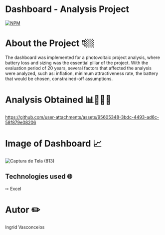 # Dashboard - Analysis Project

[![NPM](https://img.shields.io/npm/l/react)](https://github.com/Ingridvasc/Portifolio/blob/main/LICENSE) 

# About the Project 👇🏼

The dashboard was implemented for a photovoltaic project analysis, where battery loss and sizing was the essential pillar of the project. With the evaluation period of 20 years, several factors that affected the analysis were analyzed, such as: inflation, minimum attractiveness rate, the battery that would be chosen, constrained-off assumptions.

# Analysis Obtained 📊👩🏻‍💼

https://github.com/user-attachments/assets/95605348-3bdc-4493-ad6c-58f879e08206

# Image of Dashboard 📈

![Captura de Tela (813)](https://github.com/user-attachments/assets/2d3d83b0-4938-479e-ac2d-04db2e7d23b4)

## Technologies used 🌐

⇨ Excel 
  
# Autor ✏️

Ingrid Vasconcelos
